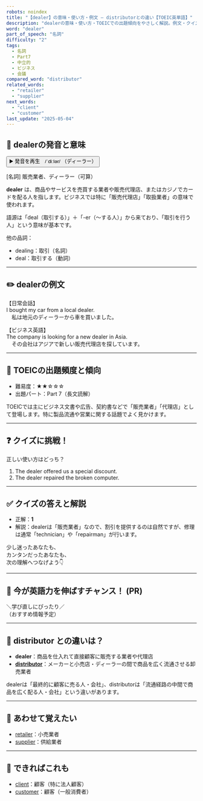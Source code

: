 ```yaml
---
robots: noindex
title: "【dealer】の意味・使い方・例文 ― distributorとの違い【TOEIC英単語】"
description: "dealerの意味・使い方・TOEICでの出題傾向をやさしく解説。例文・クイズ付きでdistributorとの違いもわかりやすく学べます。"
word: "dealer"
part_of_speech: "名詞"
difficulty: "2"
tags:
  - 名詞
  - Part7
  - 中立的
  - ビジネス
  - 会議
compared_word: "distributor"
related_words:
  - "retailer"
  - "supplier"
next_words:
  - "client"
  - "customer"
last_update: "2025-05-04"
---
```


## 🔰 dealerの発音と意味

<button class="play-audio" onclick="playTTS('dealer')">
  <span class="play-audio-main">
    ▶️ 発音を再生　/ˈdiːlər/
  </span>
  <span class="play-audio-sub">
    （ディーラー）
  </span>
</button>

[名詞] 販売業者、ディーラー（可算）

**dealer** は、商品やサービスを売買する業者や販売代理店、またはカジノでカードを配る人を指します。ビジネスでは特に「販売代理店」「取扱業者」の意味で使われます。

語源は「deal（取引する）」＋「-er（～する人）」から来ており、「取引を行う人」という意味が基本です。

他の品詞：  
- dealing：取引（名詞）
- deal：取引する（動詞）

---

## ✏️ dealerの例文

【日常会話】  
I bought my car from a local dealer.  
　私は地元のディーラーから車を買いました。

【ビジネス英語】  
The company is looking for a new dealer in Asia.  
　その会社はアジアで新しい販売代理店を探しています。

---

## 🎯 TOEICの出題頻度と傾向

- 難易度：★★☆☆☆
- 出題パート：Part 7（長文読解）

TOEICでは主にビジネス文書や広告、契約書などで「販売業者」「代理店」として登場します。特に製品流通や営業に関する話題でよく見かけます。

---

## ❓ クイズに挑戦！

正しい使い方はどっち？

1. The dealer offered us a special discount.  
2. The dealer repaired the broken computer.

---

## ✅ クイズの答えと解説

- 正解：**1**
- 解説：dealerは「販売業者」なので、割引を提供するのは自然ですが、修理は通常「technician」や「repairman」が行います。

少し迷ったあなたも、  
カンタンだったあなたも、  
次の理解へつなげよう👇️

---

## 🚀 今が英語力を伸ばすチャンス！ (PR)

<div class="info-center">
＼学び直しにぴったり／<br>  
（おすすめ情報予定）
</div>

---

## 🤔  distributor との違いは？

- **dealer**：商品を仕入れて直接顧客に販売する業者や代理店
- **[distributor](/word/distributor/)**：メーカーと小売店・ディーラーの間で商品を広く流通させる卸売業者

dealerは「最終的に顧客に売る人・会社」、distributorは「流通経路の中間で商品を広く配る人・会社」という違いがあります。

---

## 🧩 あわせて覚えたい

- [retailer](/word/retailer/)：小売業者
- [supplier](/word/supplier/)：供給業者

---

## 📖 できればこれも

- [client](/word/client/)：顧客（特に法人顧客）
- [customer](/word/customer/)：顧客（一般消費者）

<!-- cvid: aid34_bid41 -->
